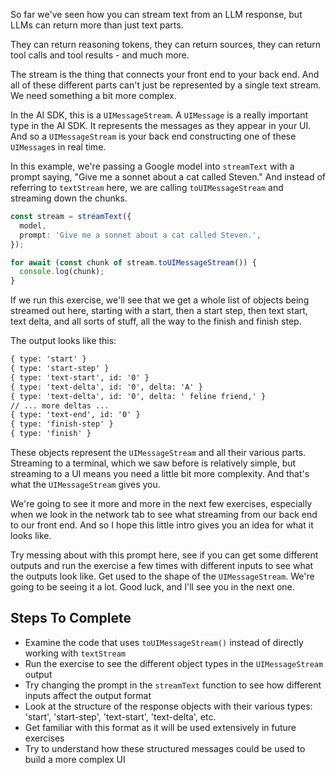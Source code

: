 So far we've seen how you can stream text from an LLM response, but LLMs can return more than just text parts.

They can return reasoning tokens, they can return sources, they can return tool calls and tool results - and much more.

The stream is the thing that connects your front end to your back end. And all of these different parts can't just be represented by a single text stream. We need something a bit more complex.

In the AI SDK, this is a `UIMessageStream`. A `UIMessage` is a really important type in the AI SDK. It represents the messages as they appear in your UI. And so a `UIMessageStream` is your back end constructing one of these `UIMessage`s in real time.

In this example, we're passing a Google model into `streamText` with a prompt saying, "Give me a sonnet about a cat called Steven." And instead of referring to `textStream` here, we are calling `toUIMessageStream` and streaming down the chunks.

```ts
const stream = streamText({
  model,
  prompt: 'Give me a sonnet about a cat called Steven.',
});

for await (const chunk of stream.toUIMessageStream()) {
  console.log(chunk);
}
```

If we run this exercise, we'll see that we get a whole list of objects being streamed out here, starting with a start, then a start step, then text start, text delta, and all sorts of stuff, all the way to the finish and finish step.

The output looks like this:

```txt
{ type: 'start' }
{ type: 'start-step' }
{ type: 'text-start', id: '0' }
{ type: 'text-delta', id: '0', delta: 'A' }
{ type: 'text-delta', id: '0', delta: ' feline friend,' }
// ... more deltas ...
{ type: 'text-end', id: '0' }
{ type: 'finish-step' }
{ type: 'finish' }
```

These objects represent the `UIMessageStream` and all their various parts. Streaming to a terminal, which we saw before is relatively simple, but streaming to a UI means you need a little bit more complexity. And that's what the `UIMessageStream` gives you.

We're going to see it more and more in the next few exercises, especially when we look in the network tab to see what streaming from our back end to our front end. And so I hope this little intro gives you an idea for what it looks like.

Try messing about with this prompt here, see if you can get some different outputs and run the exercise a few times with different inputs to see what the outputs look like. Get used to the shape of the `UIMessageStream`. We're going to be seeing it a lot. Good luck, and I'll see you in the next one.

## Steps To Complete

- Examine the code that uses `toUIMessageStream()` instead of directly working with `textStream`
- Run the exercise to see the different object types in the `UIMessageStream` output
- Try changing the prompt in the `streamText` function to see how different inputs affect the output format
- Look at the structure of the response objects with their various types: 'start', 'start-step', 'text-start', 'text-delta', etc.
- Get familiar with this format as it will be used extensively in future exercises
- Try to understand how these structured messages could be used to build a more complex UI
